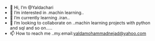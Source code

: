 - 👋 Hi, I’m @Yaldachari
- 👀 I’m interested in .machin learning..
- 🌱 I’m currently learning .iran..
- 💞️ I’m looking to collaborate on ..machin learning projects with python and sql and so on.....
- 📫 How to reach me ..my.email:yaldamohammadnejad@yahoo.com

<!---
Yaldachari/Yaldachari is a ✨ special ✨ repository because its `README.md` (this file) appears on your GitHub profile.
You can click the Preview link to take a look at your changes.
--->
